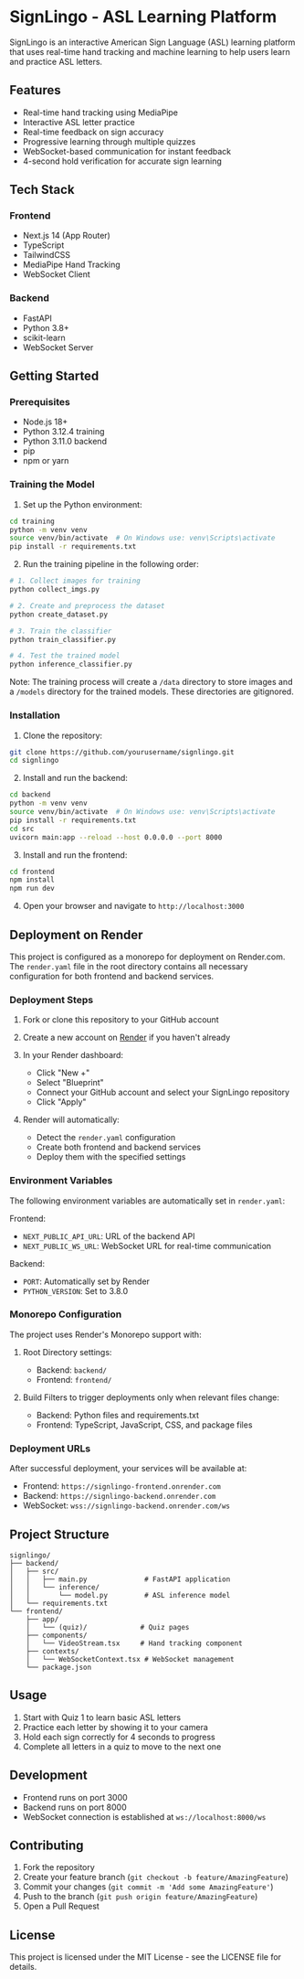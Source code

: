 # SignLingo - ASL Learning Platform

SignLingo is an interactive American Sign Language (ASL) learning platform that uses real-time hand tracking and machine learning to help users learn and practice ASL letters.

## Features

- Real-time hand tracking using MediaPipe
- Interactive ASL letter practice
- Real-time feedback on sign accuracy
- Progressive learning through multiple quizzes
- WebSocket-based communication for instant feedback
- 4-second hold verification for accurate sign learning

## Tech Stack

### Frontend

- Next.js 14 (App Router)
- TypeScript
- TailwindCSS
- MediaPipe Hand Tracking
- WebSocket Client

### Backend

- FastAPI
- Python 3.8+
- scikit-learn
- WebSocket Server

## Getting Started

### Prerequisites

- Node.js 18+
- Python 3.12.4 training
- Python 3.11.0 backend
- pip
- npm or yarn

### Training the Model

1. Set up the Python environment:

```bash
cd training
python -m venv venv
source venv/bin/activate  # On Windows use: venv\Scripts\activate
pip install -r requirements.txt
```

2. Run the training pipeline in the following order:

```bash
# 1. Collect images for training
python collect_imgs.py

# 2. Create and preprocess the dataset
python create_dataset.py

# 3. Train the classifier
python train_classifier.py

# 4. Test the trained model
python inference_classifier.py
```

Note: The training process will create a `/data` directory to store images and a `/models` directory for the trained models. These directories are gitignored.

### Installation

1. Clone the repository:

```bash
git clone https://github.com/yourusername/signlingo.git
cd signlingo
```

2. Install and run the backend:

```bash
cd backend
python -m venv venv
source venv/bin/activate  # On Windows use: venv\Scripts\activate
pip install -r requirements.txt
cd src
uvicorn main:app --reload --host 0.0.0.0 --port 8000
```

3. Install and run the frontend:

```bash
cd frontend
npm install
npm run dev
```

4. Open your browser and navigate to `http://localhost:3000`

## Deployment on Render

This project is configured as a monorepo for deployment on Render.com. The `render.yaml` file in the root directory contains all necessary configuration for both frontend and backend services.

### Deployment Steps

1. Fork or clone this repository to your GitHub account

2. Create a new account on [Render](https://render.com) if you haven't already

3. In your Render dashboard:

   - Click "New +"
   - Select "Blueprint"
   - Connect your GitHub account and select your SignLingo repository
   - Click "Apply"

4. Render will automatically:
   - Detect the `render.yaml` configuration
   - Create both frontend and backend services
   - Deploy them with the specified settings

### Environment Variables

The following environment variables are automatically set in `render.yaml`:

Frontend:

- `NEXT_PUBLIC_API_URL`: URL of the backend API
- `NEXT_PUBLIC_WS_URL`: WebSocket URL for real-time communication

Backend:

- `PORT`: Automatically set by Render
- `PYTHON_VERSION`: Set to 3.8.0

### Monorepo Configuration

The project uses Render's Monorepo support with:

1. Root Directory settings:

   - Backend: `backend/`
   - Frontend: `frontend/`

2. Build Filters to trigger deployments only when relevant files change:
   - Backend: Python files and requirements.txt
   - Frontend: TypeScript, JavaScript, CSS, and package files

### Deployment URLs

After successful deployment, your services will be available at:

- Frontend: `https://signlingo-frontend.onrender.com`
- Backend: `https://signlingo-backend.onrender.com`
- WebSocket: `wss://signlingo-backend.onrender.com/ws`

## Project Structure

```
signlingo/
├── backend/
│   ├── src/
│   │   ├── main.py              # FastAPI application
│   │   └── inference/
│   │       └── model.py         # ASL inference model
│   └── requirements.txt
└── frontend/
    ├── app/
    │   └── (quiz)/             # Quiz pages
    ├── components/
    │   └── VideoStream.tsx     # Hand tracking component
    ├── contexts/
    │   └── WebSocketContext.tsx # WebSocket management
    └── package.json
```

## Usage

1. Start with Quiz 1 to learn basic ASL letters
2. Practice each letter by showing it to your camera
3. Hold each sign correctly for 4 seconds to progress
4. Complete all letters in a quiz to move to the next one

## Development

- Frontend runs on port 3000
- Backend runs on port 8000
- WebSocket connection is established at `ws://localhost:8000/ws`

## Contributing

1. Fork the repository
2. Create your feature branch (`git checkout -b feature/AmazingFeature`)
3. Commit your changes (`git commit -m 'Add some AmazingFeature'`)
4. Push to the branch (`git push origin feature/AmazingFeature`)
5. Open a Pull Request

## License

This project is licensed under the MIT License - see the LICENSE file for details.
